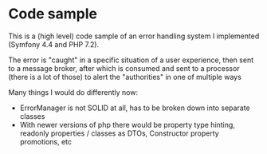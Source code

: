 # Code sample
This is a (high level) code sample of an error handling system I implemented (Symfony 4.4 and PHP 7.2). 

The error is "caught" in a specific situation of a user experience, then sent to a message broker, 
after which is consumed and sent to a processor (there is a lot of those) to alert the "authorities" in one of multiple ways

Many things I would do differently now:
- ErrorManager is not SOLID at all, has to be broken down into separate classes
- With newer versions of php there would be property type hinting, readonly properties / classes as DTOs, Constructor property promotions, etc
